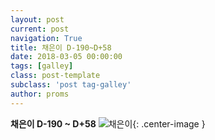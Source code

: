 ```yaml
---
layout: post
current: post
navigation: True
title: 채은이 D-190~D+58
date: 2018-03-05 00:00:00
tags: [galley]
class: post-template
subclass: 'post tag-galley'
author: proms
---
```


**채은이 D-190 ~ D+58**
![채은이](/assets\images\galley-180306\galley-180306_1.jpg){: .center-image }